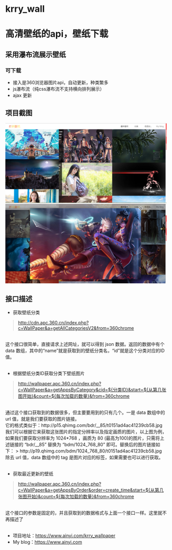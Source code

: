 # krry_wall
# 高清壁纸的api，壁纸下载

## 采用瀑布流展示壁纸
### 可下载

- 接入是360浏览器图片api，自动更新，种类繁多
- js瀑布流（纯css瀑布流不支持横向排列展示）
- ajax 更新

## 项目截图
![](https://github.com/Krryxa/krry_wallpaper/blob/master/WebRoot/images/cutImg/1.jpg)
![](https://github.com/Krryxa/krry_wallpaper/blob/master/WebRoot/images/cutImg/2.jpg)


## 接口描述

- 获取壁纸分类
> http://cdn.apc.360.cn/index.php?c=WallPaper&a=getAllCategoriesV2&from=360chrome 
<br>
这个接口很简单，直接请求上述网址，就可以得到 json 数据。返回的数据中有个 data 数组，其中的“name”就是获取到的壁纸分类名，“id”就是这个分类对应的ID值。
<br><br>


- 根据壁纸分类ID获取分类下壁纸图片
> http://wallpaper.apc.360.cn/index.php?c=WallPaper&a=getAppsByCategory&cid=${分类ID}&start=${从第几张图开始}&count=${每次加载的数量}&from=360chrome
<br>
通过这个接口获取到的数据很多，但主要要用到的只有几个。一是 data 数组中的 url 值，就是我们要获取的图片链接。
<br>
它的格式类似于：http://p15.qhimg.com/bdr/__85/t0151ad4ac41239cb58.jpg  
<br>
我们可以根据它来获取这张图片的指定分辨率以及指定画质的图片，以上图为例，如果我们要获取分辨率为 1024*768 ，画质为 80 (最高为100)的图片，只需将上述链接的 “bdr/__85” 替换为 “bdm/1024_768_80” 即可。替换后的图片链接如下：
> http://p19.qhimg.com/bdm/1024_768_80/t0151ad4ac41239cb58.jpg  
<br>
除去 url 值，data 数组中的 tag 是图片对应的标签，如果需要也可以进行获取。
<br><br>


- 获取最近更新的壁纸
> http://wallpaper.apc.360.cn/index.php?c=WallPaper&a=getAppsByOrder&order=create_time&start=${从第几张图开始}&count=${每次加载的数量}&from=360chrome
<br>
这个接口的参数是固定的，并且获取到的数据格式与上面一个接口一样。这里就不再描述了
<br><br>


- 项目地址：https://www.ainyi.com/krry_wallpaper
- My blog：https://www.ainyi.com
